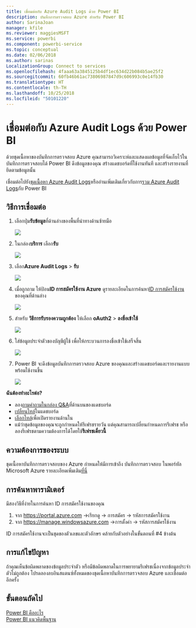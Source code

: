 ```yaml
---
title: เชื่อมต่อกับ Azure Audit Logs ด้วย Power BI
description: บันทึกการตรวจสอบ Azure สำหรับ Power BI
author: SarinaJoan
manager: kfile
ms.reviewer: maggiesMSFT
ms.service: powerbi
ms.component: powerbi-service
ms.topic: conceptual
ms.date: 02/06/2018
ms.author: sarinas
LocalizationGroup: Connect to services
ms.openlocfilehash: 4faaa63a3845125b4df1ec634d22b084b5ae25f2
ms.sourcegitcommit: 60fb46b61ac73806987847d9c606993c0e14fb30
ms.translationtype: HT
ms.contentlocale: th-TH
ms.lasthandoff: 10/25/2018
ms.locfileid: "50101220"
---
```

# <a name="connect-to-azure-audit-logs-with-power-bi"></a>เชื่อมต่อกับ Azure Audit Logs ด้วย Power BI
ด้วยชุดเนื้อหาของบันทึกการตรวจสอบ Azure คุณสามารถวิเคราะห์และแสดงผลข้อมูลที่จัดเก็บไว้ในบันทึกการตรวจสอบได้ Power BI ดึงข้อมูลของคุณ สร้างแดชบอร์ดที่ใช้งานทันที และสร้างรายงานที่ยึดตามข้อมูลนั้น

เชื่อมต่อไปยัง[ชุดเนื้อหา Azure Audit Logs](https://app.powerbi.com/getdata/services/azure-audit-logs)หรืออ่านเพิ่มเติมเกี่ยวกับการ[รวม Azure Audit Logs](https://powerbi.microsoft.com/integrations/azure-audit-logs)กับ Power BI

## <a name="how-to-connect"></a>วิธีการเชื่อมต่อ
1. เลือกปุ่ม**รับข้อมูล**ที่ด้านล่างของพื้นที่นำทางด้านซ้ายมือ  
   
    ![](media/service-connect-to-azure-audit-logs/getdata.png)
2. ในกล่อง**บริการ** เลือก**รับ**  
   
    ![](media/service-connect-to-azure-audit-logs/services.png) 
3. เลือก**Azure Audit Logs** > **รับ**  
   
   ![](media/service-connect-to-azure-audit-logs/azureauditlogs.png)
4. เมื่อถูกถาม ให้ป้อน**ID การสมัครใช้งาน Azure** ดูรายละเอียดในการค้นหา[ID การสมัครใช้งาน](#FindingParams)ของคุณที่ด้านล่าง   
   
    ![](media/service-connect-to-azure-audit-logs/parameters.png)
5. สำหรับ **วิธีการรับรองความถูกต้อง** ให้เลือก **oAuth2** \> **ลงชื่อเข้าใช้**
   
    ![](media/service-connect-to-azure-audit-logs/creds.png)
6. ใส่ข้อมูลประจำตัวของบัญชีผู้ใช้ เพื่อให้กระบวนการลงชื่อเข้าใช้เสร็จสิ้น
   
    ![](media/service-connect-to-azure-audit-logs/login.png)
7. Power BI จะดึงข้อมูลบันทึกการตรวจสอบ Azure ของคุณและสร้างแดชบอร์ดและรายงานแบบพร้อมใช้งานขึ้น 
   
    ![](media/service-connect-to-azure-audit-logs/dashboard.png)

**ฉันต้องทำอะไรต่อ?**

* ลอง[ถามคำถามในกล่อง Q&A](consumer/end-user-q-and-a.md)ที่ด้านบนของแดชบอร์ด
* [เปลี่ยนไทล์](service-dashboard-edit-tile.md)ในแดชบอร์ด
* [เลือกไทล์](consumer/end-user-tiles.md)เพื่อเปิดรายงานด้านใน
* แม้ว่าชุดข้อมูลของคุณจะถูกกำหนดให้รีเฟรชรายวัน แต่คุณสามารถเปลี่ยนกำหนดการรีเฟรช หรือลองรีเฟรชตามความต้องการได้โดยใช้**รีเฟรชเดี๋ยวนี้**

## <a name="system-requirements"></a>ความต้องการของระบบ
ชุดเนื้อหาบันทึกการตรวจสอบของ Azure กำหนดให้มีการเข้าถึง บันทึกการตรวจสอบ ในพอร์ทัล Microsoft Azure รายละเอียดเพิ่มเติม[ที่นี่](/azure/azure-resource-manager/resource-group-audit/)

<a name="FindingParams"></a>

## <a name="finding-parameters"></a>การค้นหาพารามิเตอร์
มีสองวิธีที่ง่ายในการค้นหา ID การสมัครใช้งานของคุณ

1. จาก https://portal.azure.com -&gt;เรียกดู -&gt; การสมัคร -&gt; รหัสการสมัครใช้งาน
2. จาก https://manage.windowsazure.com -&gt;การตั้งค่า -&gt; รหัสการสมัครใช้งาน

ID การสมัครใช้งานจะเป็นชุดของตัวเลขและตัวอักษร คล้ายกับตัวอย่างในขั้นตอนที่ \#4 ข้างต้น 

## <a name="troubleshooting"></a>การแก้ไขปัญหา
ถ้าคุณเห็นข้อผิดพลาดของข้อมูลประจำตัว หรือมีข้อผิดพลาดในการพยายามรีเฟรชเนื่องจากข้อมูลประจำตัวไม่ถูกต้อง โปรดลองลบอินสแตนซ์ทั้งหมดของชุดเนื้อหาบันทึกการตรวจสอบ Azure และเชื่อมต่ออีกครั้ง

## <a name="next-steps"></a>ขั้นตอนถัดไป
[Power BI คืออะไร](power-bi-overview.md)  
[Power BI แนวคิดพื้นฐาน](consumer/end-user-basic-concepts.md)  

